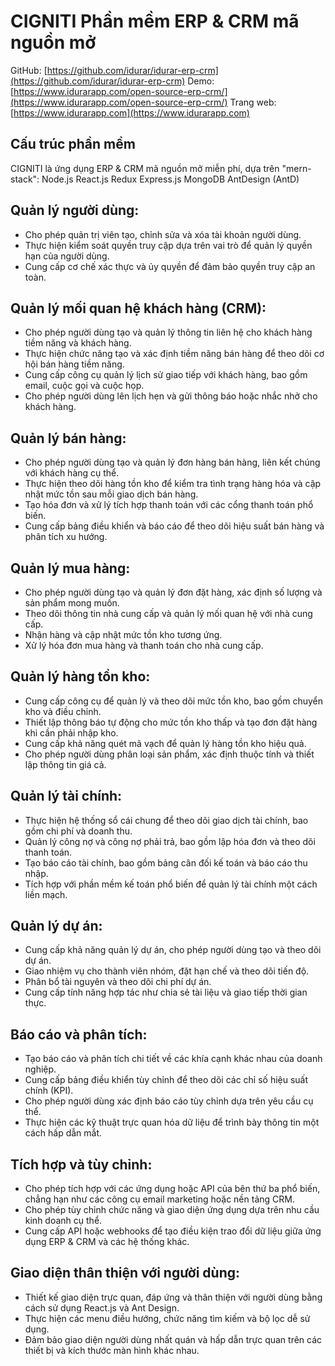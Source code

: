 # CIGNITI Phần mềm ERP & CRM mã nguồn mở

GitHub: [https://github.com/idurar/idurar-erp-crm](https://github.com/idurar/idurar-erp-crm)
Demo: [https://www.idurarapp.com/open-source-erp-crm/](https://www.idurarapp.com/open-source-erp-crm/)
Trang web: [https://www.idurarapp.com](https://www.idurarapp.com)

## Cấu trúc phần mềm

CIGNITI là ứng dụng ERP & CRM mã nguồn mở miễn phí, dựa trên "mern-stack": Node.js React.js Redux Express.js MongoDB AntDesign (AntD)

## Quản lý người dùng:

- Cho phép quản trị viên tạo, chỉnh sửa và xóa tài khoản người dùng.
- Thực hiện kiểm soát quyền truy cập dựa trên vai trò để quản lý quyền hạn của người dùng.
- Cung cấp cơ chế xác thực và ủy quyền để đảm bảo quyền truy cập an toàn.

## Quản lý mối quan hệ khách hàng (CRM):

- Cho phép người dùng tạo và quản lý thông tin liên hệ cho khách hàng tiềm năng và khách hàng.
- Thực hiện chức năng tạo và xác định tiềm năng bán hàng để theo dõi cơ hội bán hàng tiềm năng.
- Cung cấp công cụ quản lý lịch sử giao tiếp với khách hàng, bao gồm email, cuộc gọi và cuộc họp.
- Cho phép người dùng lên lịch hẹn và gửi thông báo hoặc nhắc nhở cho khách hàng.

## Quản lý bán hàng:

- Cho phép người dùng tạo và quản lý đơn hàng bán hàng, liên kết chúng với khách hàng cụ thể.
- Thực hiện theo dõi hàng tồn kho để kiểm tra tình trạng hàng hóa và cập nhật mức tồn sau mỗi giao dịch bán hàng.
- Tạo hóa đơn và xử lý tích hợp thanh toán với các cổng thanh toán phổ biến.
- Cung cấp bảng điều khiển và báo cáo để theo dõi hiệu suất bán hàng và phân tích xu hướng.

## Quản lý mua hàng:

- Cho phép người dùng tạo và quản lý đơn đặt hàng, xác định số lượng và sản phẩm mong muốn.
- Theo dõi thông tin nhà cung cấp và quản lý mối quan hệ với nhà cung cấp.
- Nhận hàng và cập nhật mức tồn kho tương ứng.
- Xử lý hóa đơn mua hàng và thanh toán cho nhà cung cấp.

## Quản lý hàng tồn kho:

- Cung cấp công cụ để quản lý và theo dõi mức tồn kho, bao gồm chuyển kho và điều chỉnh.
- Thiết lập thông báo tự động cho mức tồn kho thấp và tạo đơn đặt hàng khi cần phải nhập kho.
- Cung cấp khả năng quét mã vạch để quản lý hàng tồn kho hiệu quả.
- Cho phép người dùng phân loại sản phẩm, xác định thuộc tính và thiết lập thông tin giá cả.

## Quản lý tài chính:

- Thực hiện hệ thống sổ cái chung để theo dõi giao dịch tài chính, bao gồm chi phí và doanh thu.
- Quản lý công nợ và công nợ phải trả, bao gồm lập hóa đơn và theo dõi thanh toán.
- Tạo báo cáo tài chính, bao gồm bảng cân đối kế toán và báo cáo thu nhập.
- Tích hợp với phần mềm kế toán phổ biến để quản lý tài chính một cách liền mạch.

## Quản lý dự án:

- Cung cấp khả năng quản lý dự án, cho phép người dùng tạo và theo dõi dự án.
- Giao nhiệm vụ cho thành viên nhóm, đặt hạn chế và theo dõi tiến độ.
- Phân bổ tài nguyên và theo dõi chi phí dự án.
- Cung cấp tính năng hợp tác như chia sẻ tài liệu và giao tiếp thời gian thực.

## Báo cáo và phân tích:

- Tạo báo cáo và phân tích chi tiết về các khía cạnh khác nhau của doanh nghiệp.
- Cung cấp bảng điều khiển tùy chỉnh để theo dõi các chỉ số hiệu suất chính (KPI).
- Cho phép người dùng xác định báo cáo tùy chỉnh dựa trên yêu cầu cụ thể.
- Thực hiện các kỹ thuật trực quan hóa dữ liệu để trình bày thông tin một cách hấp dẫn mắt.

## Tích hợp và tùy chỉnh:

- Cho phép tích hợp với các ứng dụng hoặc API của bên thứ ba phổ biến, chẳng hạn như các công cụ email marketing hoặc nền tảng CRM.
- Cho phép tùy chỉnh chức năng và giao diện ứng dụng dựa trên nhu cầu kinh doanh cụ thể.
- Cung cấp API hoặc webhooks để tạo điều kiện trao đổi dữ liệu giữa ứng dụng ERP & CRM và các hệ thống khác.

## Giao diện thân thiện với người dùng:

- Thiết kế giao diện trực quan, đáp ứng và thân thiện với người dùng bằng cách sử dụng React.js và Ant Design.
- Thực hiện các menu điều hướng, chức năng tìm kiếm và bộ lọc dễ sử dụng.
- Đảm bảo giao diện người dùng nhất quán và hấp dẫn trực quan trên các thiết bị và kích thước màn hình khác nhau.